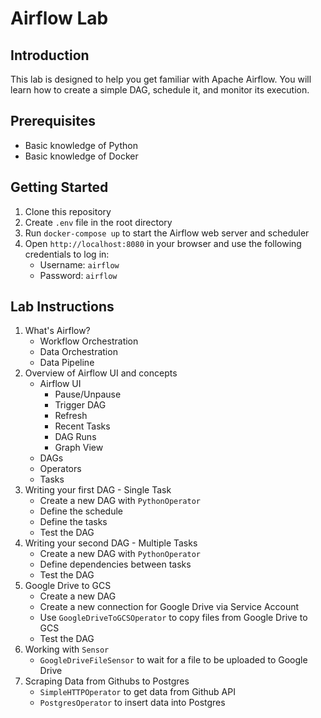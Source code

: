 # Airflow Lab

## Introduction

This lab is designed to help you get familiar with Apache Airflow. You will learn how to create a simple DAG, schedule it, and monitor its execution.

## Prerequisites

- Basic knowledge of Python
- Basic knowledge of Docker

## Getting Started

1. Clone this repository
2. Create `.env` file in the root directory
3. Run `docker-compose up` to start the Airflow web server and scheduler
4. Open `http://localhost:8080` in your browser and use the following credentials to log in:
   - Username: `airflow`
   - Password: `airflow`

## Lab Instructions

1. What's Airflow?
   - Workflow Orchestration
   - Data Orchestration
   - Data Pipeline
2. Overview of Airflow UI and concepts
   - Airflow UI
      - Pause/Unpause
      - Trigger DAG
      - Refresh
      - Recent Tasks
      - DAG Runs
      - Graph View
   - DAGs
   - Operators
   - Tasks
3. Writing your first DAG - Single Task
   - Create a new DAG with `PythonOperator`
   - Define the schedule
   - Define the tasks
   - Test the DAG
4. Writing your second DAG - Multiple Tasks
   - Create a new DAG with `PythonOperator`
   - Define dependencies between tasks
   - Test the DAG
5. Google Drive to GCS
   - Create a new DAG
   - Create a new connection for Google Drive via Service Account
   - Use `GoogleDriveToGCSOperator` to copy files from Google Drive to GCS
   - Test the DAG
6. Working with `Sensor`
   - `GoogleDriveFileSensor` to wait for a file to be uploaded to Google Drive
7. Scraping Data from Githubs to Postgres
   - `SimpleHTTPOperator` to get data from Github API
   - `PostgresOperator` to insert data into Postgres